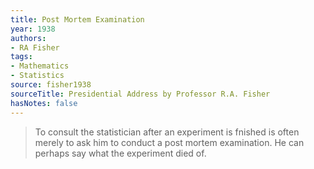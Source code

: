 ```yaml
---
title: Post Mortem Examination
year: 1938
authors:
- RA Fisher
tags:
- Mathematics
- Statistics
source: fisher1938
sourceTitle: Presidential Address by Professor R.A. Fisher
hasNotes: false
---
```


> To consult the statistician after an experiment is fnished
>   is often merely to ask him to conduct a post mortem examination.
> He can perhaps say what the experiment died of.
